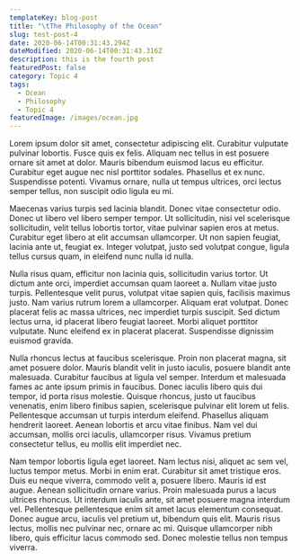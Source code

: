 ```yaml
---
templateKey: blog-post
title: "\tThe Philosophy of the Ocean"
slug: test-post-4
date: 2020-06-14T00:31:43.294Z
dateModified: 2020-06-14T00:31:43.316Z
description: this is the fourth post
featuredPost: false
category: Topic 4
tags:
  - Ocean
  - Philosophy
  - Topic 4
featuredImage: /images/ocean.jpg
---
```

<!--StartFragment-->

Lorem ipsum dolor sit amet, consectetur adipiscing elit. Curabitur vulputate pulvinar lobortis. Fusce quis ex felis. Aliquam nec tellus in est posuere ornare sit amet at dolor. Mauris bibendum euismod lacus eu efficitur. Curabitur eget augue nec nisl porttitor sodales. Phasellus et ex nunc. Suspendisse potenti. Vivamus ornare, nulla ut tempus ultrices, orci lectus semper tellus, non suscipit odio ligula eu mi.

Maecenas varius turpis sed lacinia blandit. Donec vitae consectetur odio. Donec ut libero vel libero semper tempor. Ut sollicitudin, nisi vel scelerisque sollicitudin, velit tellus lobortis tortor, vitae pulvinar sapien eros at metus. Curabitur eget libero at elit accumsan ullamcorper. Ut non sapien feugiat, lacinia ante ut, feugiat ex. Integer volutpat, justo sed volutpat congue, ligula tellus cursus quam, in eleifend nunc nulla id nulla.

Nulla risus quam, efficitur non lacinia quis, sollicitudin varius tortor. Ut dictum ante orci, imperdiet accumsan quam laoreet a. Nullam vitae justo turpis. Pellentesque velit purus, volutpat vitae sapien quis, facilisis maximus justo. Nam varius rutrum lorem a ullamcorper. Aliquam erat volutpat. Donec placerat felis ac massa ultrices, nec imperdiet turpis suscipit. Sed dictum lectus urna, id placerat libero feugiat laoreet. Morbi aliquet porttitor vulputate. Nunc eleifend ex in placerat placerat. Suspendisse dignissim euismod gravida.

Nulla rhoncus lectus at faucibus scelerisque. Proin non placerat magna, sit amet posuere dolor. Mauris blandit velit in justo iaculis, posuere blandit ante malesuada. Curabitur faucibus at ligula vel semper. Interdum et malesuada fames ac ante ipsum primis in faucibus. Donec iaculis libero quis dui tempor, id porta risus molestie. Quisque rhoncus, justo ut faucibus venenatis, enim libero finibus sapien, scelerisque pulvinar elit lorem ut felis. Pellentesque accumsan ut turpis interdum eleifend. Phasellus aliquam hendrerit laoreet. Aenean lobortis et arcu vitae finibus. Nam vel dui accumsan, mollis orci iaculis, ullamcorper risus. Vivamus pretium consectetur tellus, eu mollis elit imperdiet nec.

Nam tempor lobortis ligula eget laoreet. Nam lectus nisi, aliquet ac sem vel, luctus tempor metus. Morbi in enim erat. Curabitur sit amet tristique eros. Duis eu neque viverra, commodo velit a, posuere libero. Mauris id est augue. Aenean sollicitudin ornare varius. Proin malesuada purus a lacus ultrices rhoncus. Ut interdum iaculis ante, sit amet posuere magna interdum vel. Pellentesque pellentesque enim sit amet lacus elementum consequat. Donec augue arcu, iaculis vel pretium ut, bibendum quis elit. Mauris risus lectus, mollis nec pulvinar nec, ornare ac mi. Quisque ullamcorper nibh libero, quis efficitur lacus commodo sed. Donec molestie tellus non tempus viverra.

<!--EndFragment-->